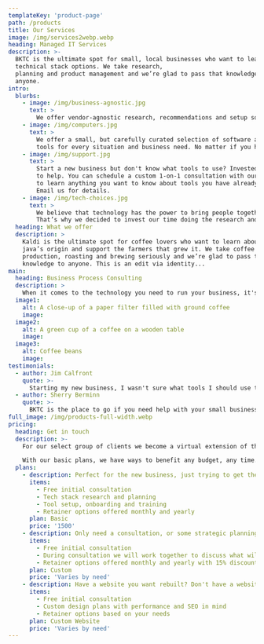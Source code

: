 ```yaml
---
templateKey: 'product-page'
path: /products
title: Our Services
image: /img/services2webp.webp
heading: Managed IT Services
description: >-
  BKTC is the ultimate spot for small, local businesses who want to learn about their
  technical stack options. We take research,
  planning and product management and we’re glad to pass that knowledge to
  anyone.
intro:
  blurbs:
    - image: /img/business-agnostic.jpg
      text: >
        We offer vendor-agnostic research, recommendations and setup so you can rest assured you get the best tools to fit your business needs at the best cost.
    - image: /img/computers.jpg
      text: >
        We offer a small, but carefully curated selection of software and
        tools for every situation and business need. No matter if you have been running your businesses for a while or just got started, you’ll find a tech stack to fall in love with through our guidance.
    - image: /img/support.jpg
      text: >
        Start a new business but don't know what tools to use? Invested in new tools already but feel unsure about how well you use them? Don't worry, we’re here
        to help. You can schedule a custom 1-on-1 consultation with our technical consultants
        to learn anything you want to know about tools you have already, or what tools you should use and how to use them.
        Email us for details.
    - image: /img/tech-choices.jpg
      text: >
        We believe that technology has the power to bring people together.
        That’s why we decided to invest our time doing the research and planning for small businesses in particular, to improve their work flow and connectivity with employees and customers alike.
  heading: What we offer
  description: >
    Kaldi is the ultimate spot for coffee lovers who want to learn about their
    java’s origin and support the farmers that grew it. We take coffee
    production, roasting and brewing seriously and we’re glad to pass that
    knowledge to anyone. This is an edit via identity...
main:
  heading: Business Process Consulting
  description: >
    When it comes to the technology you need to run your business, it's hard to make sense of all the options. BitKing Technical Consulting does more than just provide technology infrastructure solutions - we are part IT consulting and part small business consulting firm. We solve real business challenges using technology as a tool.
  image1:
    alt: A close-up of a paper filter filled with ground coffee
    image: 
  image2:
    alt: A green cup of a coffee on a wooden table
    image: 
  image3:
    alt: Coffee beans
    image: 
testimonials:
  - author: Jim Calfront
    quote: >-
      Starting my new business, I wasn't sure what tools I should use to keep track of clients. BKTC not only helped me pick what to use, but set it up and trained my staff on how to optimize the tools we set up.
  - author: Sherry Berminn
    quote: >-
      BKTC is the place to go if you need help with your small business to set up technology you aren't used to using. They made the process easy and laid out a plan for us for future use.
full_image: /img/products-full-width.webp
pricing:
  heading: Get in touch
  description: >-
    For our select group of clients we become a virtual extension of their businesses, helping them develop and maintain a technology strategy that aligns with their business needs and goals.

    With our basic plans, we have ways to benefit any budget, any time.
  plans:
    - description: Perfect for the new business, just trying to get their tech stack started.
      items:
        - Free initial consultation
        - Tech stack research and planning
        - Tool setup, onboarding and training
        - Retainer options offered monthly and yearly
      plan: Basic
      price: '1500'
    - description: Only need a consultation, or some strategic planning assistance? Try our custom plan
      items:
        - Free initial consultation
        - During consultation we will work together to discuss what will best benefit your company at this time
        - Retainer options offered monthly and yearly with 15% discount
      plan: Custom
      price: 'Varies by need'
    - description: Have a website you want rebuilt? Don't have a website yet? Let's talk about how we can help you!
      items:
        - Free initial consultation
        - Custom design plans with performance and SEO in mind
        - Retainer options based on your needs
      plan: Custom Website
      price: 'Varies by need'
---
```


